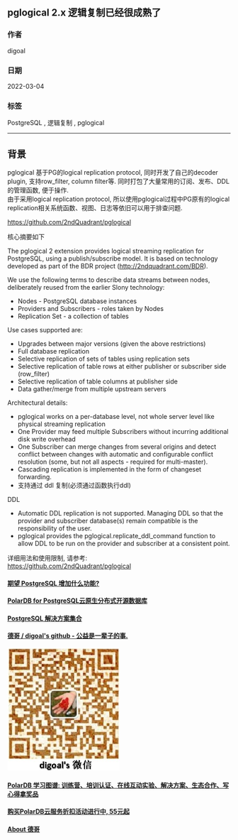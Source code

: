 ## pglogical 2.x 逻辑复制已经很成熟了   
                                         
### 作者                                     
digoal                                                  
                                                   
### 日期                                              
2022-03-04                                           
                                           
### 标签                              
PostgreSQL , 逻辑复制 , pglogical                    
                                                 
----                                                   
                                              
## 背景      
pglogical 基于PG的logical replication protocol, 同时开发了自己的decoder plugin, 支持row_filter, column filter等. 同时打包了大量常用的订阅、发布、DDL的管理函数, 便于操作.   
由于采用logical replication protocol, 所以使用pglogical过程中PG原有的logical replication相关系统函数、视图、日志等依旧可以用于排查问题.  
  
https://github.com/2ndQuadrant/pglogical  
  
核心摘要如下  

The pglogical 2 extension provides logical streaming replication for PostgreSQL, using a publish/subscribe model. It is based on technology developed as part of the BDR project (http://2ndquadrant.com/BDR).  
  
We use the following terms to describe data streams between nodes, deliberately reused from the earlier Slony technology:  
- Nodes - PostgreSQL database instances  
- Providers and Subscribers - roles taken by Nodes  
- Replication Set - a collection of tables  
  
Use cases supported are:  
- Upgrades between major versions (given the above restrictions)  
- Full database replication  
- Selective replication of sets of tables using replication sets  
- Selective replication of table rows at either publisher or subscriber side (row_filter)  
- Selective replication of table columns at publisher side  
- Data gather/merge from multiple upstream servers  
  
Architectural details:  
- pglogical works on a per-database level, not whole server level like physical streaming replication  
- One Provider may feed multiple Subscribers without incurring additional disk write overhead  
- One Subscriber can merge changes from several origins and detect conflict between changes with automatic and configurable conflict resolution (some, but not all aspects - required for multi-master).  
- Cascading replication is implemented in the form of changeset forwarding.  
- 支持通过 ddl 复制(必须通过函数执行ddl)  
  
DDL  
- Automatic DDL replication is not supported. Managing DDL so that the provider and subscriber database(s) remain compatible is the responsibility of the user.  
- pglogical provides the pglogical.replicate_ddl_command function to allow DDL to be run on the provider and subscriber at a consistent point.  
  
详细用法和使用限制, 请参考:   
https://github.com/2ndQuadrant/pglogical  
  
  
#### [期望 PostgreSQL 增加什么功能?](https://github.com/digoal/blog/issues/76 "269ac3d1c492e938c0191101c7238216")
  
  
#### [PolarDB for PostgreSQL云原生分布式开源数据库](https://github.com/ApsaraDB/PolarDB-for-PostgreSQL "57258f76c37864c6e6d23383d05714ea")
  
  
#### [PostgreSQL 解决方案集合](https://yq.aliyun.com/topic/118 "40cff096e9ed7122c512b35d8561d9c8")
  
  
#### [德哥 / digoal's github - 公益是一辈子的事.](https://github.com/digoal/blog/blob/master/README.md "22709685feb7cab07d30f30387f0a9ae")
  
  
![digoal's wechat](../pic/digoal_weixin.jpg "f7ad92eeba24523fd47a6e1a0e691b59")
  
  
#### [PolarDB 学习图谱: 训练营、培训认证、在线互动实验、解决方案、生态合作、写心得拿奖品](https://www.aliyun.com/database/openpolardb/activity "8642f60e04ed0c814bf9cb9677976bd4")
  
  
#### [购买PolarDB云服务折扣活动进行中, 55元起](https://www.aliyun.com/activity/new/polardb-yunparter?userCode=bsb3t4al "e0495c413bedacabb75ff1e880be465a")
  
  
#### [About 德哥](https://github.com/digoal/blog/blob/master/me/readme.md "a37735981e7704886ffd590565582dd0")
  
